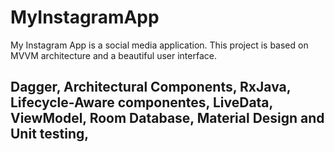 # MyInstagramApp

My Instagram App is a social media application.
This project is based on MVVM architecture and a beautiful user interface.

## Dagger, Architectural Components,  RxJava, Lifecycle-Aware componentes, LiveData, ViewModel, Room Database, Material Design and Unit testing, 
